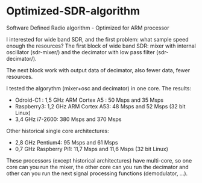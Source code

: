 # Optimized-SDR-algorithm
Software Defined Radio algorithm - Optimized for ARM processor

I interested for wide band SDR, and the first problem: what sample speed enough the resources?
The first block of wide band SDR: mixer with internal oscillator (sdr-mixer/) and the decimator with low pass filter (sdr-decimator/).

The next block work with output data of decimator, also fewer data, fewer resources.

I tested the algorythm (mixer+osc  and decimator) in one core. The results:

<ul>
<li>Odroid-C1 : 1,5 GHz ARM Cortex A5 : 50 Msps and 35 Msps</li>
<li>Raspberry3: 1,2 GHz ARM Cortex A53: 48 Msps and 52 Msps (32 bit Linux)</li>
<li>3,4 GHz i7-2600: 380 Msps and 370 Msps</li>
</ul>

Other historical single core architectures:
<ul>
<li>2,8 GHz Pentium4: 95 Msps and 61 Msps</li>
<li>0,7 GHz Raspberry Pi1: 11,7 Msps and 11,6 Msps (32 bit Linux)</li>
</ul>


These processors (except historical architectures) have multi-core, so one core can you run the mixer, the other core can you run the decimator and other can you run the next signal processing functions (demodulator, ...).
